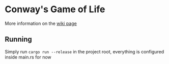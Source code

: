 # Conway's Game of Life
More information on the [wiki page](https://en.wikipedia.org/wiki/Conway's_Game_of_Life)

## Running
Simply run `cargo run --release` in the project root, everything is configured inside main.rs for now
